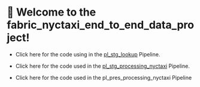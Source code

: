 # 📌 Welcome to the fabric_nyctaxi_end_to_end_data_project!

- Click here for the code using in the [pl_stg_lookup](https://github.com/pratikshaprajapati/Data-Engineer-Projects/blob/main/Fabric-NYC-Taxi-Project/pipelines/pl_stg_lookup.md) Pipeline.
  
- Click here for the code used in the [pl_stg_processing_nyctaxi](https://github.com/pratikshaprajapati/Data-Engineer-Projects/blob/main/Fabric-NYC-Taxi-Project/pipelines/pl_stg_processing_nyctaxi) Pipeline.

- Click here for the code used in the pl_pres_processing_nyctaxi Pipeline
